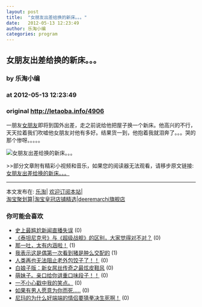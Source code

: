 ```yaml
---
layout: post
title:  "女朋友出差给换的新床。。。"
date:   2012-05-13 12:23:49
author: 乐淘小编
categories: program
---
```


## 女朋友出差给换的新床。。。
### by 乐淘小编
### at 2012-05-13 12:23:49
### original <http://letaoba.info/4906>

<p>一朋友<a href="http://letaoba.info/tag/%e5%a5%b3%e6%9c%8b%e5%8f%8b" title="查看 女朋友 中的全部文章">女朋友</a>即将到国外出差，走之前说给他把屋子换一个新床。他高兴的不行，天天拉着我们吹嘘他女朋友对他有多好。结果货一到，他抱着我就泪奔了。。。哭的那个惨呀。。。。。</p>
<p><img src="http://ww4.sinaimg.cn/bmiddle/6aaeb4b8gw1dsvw8pzjxkj.jpg" alt="女朋友出差给换的新床。。。" title="女朋友出差给换的新床。。。"></p>
<p>&gt;&gt;部分文章附有精彩小视频和音乐，如果您的阅读器无法观看，请移步原文链接:<a href="http://letaoba.info/4906">女朋友出差给换的新床。。。</a>
<hr>
本文发布在: <a href="http://letaoba.info">乐淘</a>| <a href="http://letaoba.info/feed">欢迎订阅本站</a>|
<br>
<a href="http://www.taobao.com/go/chn/tbk_channel/jkwt.php?pid=mm_14340546_2405588_9605426&amp;eventid=102405" rel="external nofollow">淘宝聚划算</a>|<a href="http://www.taobao.com/go/chn/tbk_channel/huangguan.php?pid=mm_14340546_2434133_9338368&amp;eventid=101858" rel="external nofollow">淘宝皇冠店铺精选</a>|<a href="http://s.click.taobao.com/t_8?e=7HZ5x%2BOzdsYUBq8G4nHLsBOiWn0%3D&amp;p=mm_14340546_0_0" rel="external nofollow">deeremarchi旗舰店</a></p>
<h3>你可能会喜欢</h3><ul><li><a href="http://letaoba.info/4801" title="史上最尴尬新闻直播失误 (2012 年 5 月 7 日)">史上最尴尬新闻直播失误</a> (0)</li><li><a href="http://letaoba.info/4768" title="《泰坦尼克号》与《超级战舰》的区别，大家觉得对不对？ (2012 年 5 月 6 日)">《泰坦尼克号》与《超级战舰》的区别，大家觉得对不对？</a> (0)</li><li><a href="http://letaoba.info/4737" title="那一吐，太有内涵啦！ (2012 年 5 月 5 日)">那一吐，太有内涵啦！</a> (1)</li><li><a href="http://letaoba.info/4692" title="我表示这是偶第一次看到猪是肿么交配的 (2012 年 5 月 4 日)">我表示这是偶第一次看到猪是肿么交配的</a> (1)</li><li><a href="http://letaoba.info/4670" title="人类再也无法阻止老外包饺子了！！ (2012 年 5 月 3 日)">人类再也无法阻止老外包饺子了！！</a> (0)</li><li><a href="http://letaoba.info/4652" title="白娘子版：新女屌丝传奇之最炫皮鞋风 (2012 年 5 月 3 日)">白娘子版：新女屌丝传奇之最炫皮鞋风</a> (0)</li><li><a href="http://letaoba.info/4639" title="萌妹子。亲口给你讲重口味段子！！ (2012 年 5 月 3 日)">萌妹子。亲口给你讲重口味段子！！</a> (0)</li><li><a href="http://letaoba.info/4636" title="一不小心戳中我的笑点。 (2012 年 5 月 3 日)">一不小心戳中我的笑点。</a> (0)</li><li><a href="http://letaoba.info/4608" title="如果有男人愿意为你而死….. (2012 年 5 月 2 日)">如果有男人愿意为你而死…..</a> (0)</li><li><a href="http://letaoba.info/4574" title="尼玛的为什么好端端的情侣要猜拳决生死啊！ (2012 年 5 月 1 日)">尼玛的为什么好端端的情侣要猜拳决生死啊！</a> (0)</li></ul><img src="http://feeds.feedburner.com/~r/blogspot/CRBRG/~4/x42LrfXK9Nk" height="1" width="1">